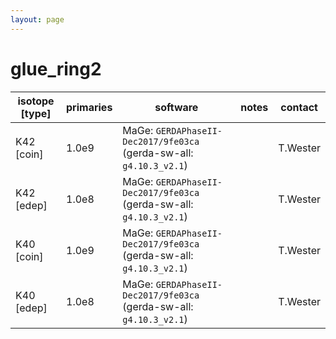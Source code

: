 ```yaml
---
layout: page
---
```


# glue_ring2

| isotope [type] | primaries | software | notes | contact |
| -- | -- | -- | -- | -- |
| K42 [coin] | 1.0e9 | MaGe: `GERDAPhaseII-Dec2017/9fe03ca` (gerda-sw-all: `g4.10.3_v2.1`) |  | T.Wester |
| K42 [edep] | 1.0e8 | MaGe: `GERDAPhaseII-Dec2017/9fe03ca` (gerda-sw-all: `g4.10.3_v2.1`) |  | T.Wester |
| K40 [coin] | 1.0e9 | MaGe: `GERDAPhaseII-Dec2017/9fe03ca` (gerda-sw-all: `g4.10.3_v2.1`) |  | T.Wester |
| K40 [edep] | 1.0e8 | MaGe: `GERDAPhaseII-Dec2017/9fe03ca` (gerda-sw-all: `g4.10.3_v2.1`) |  | T.Wester |
